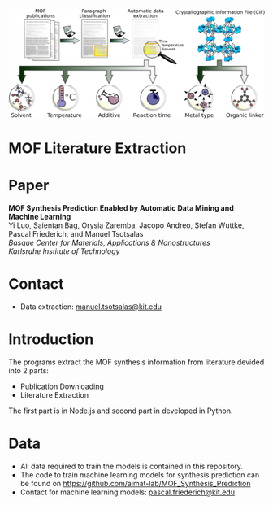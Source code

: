 ![MOF Literature Extraction](MOF_Literature_Extraction.png)

# MOF Literature Extraction

# Paper
**MOF Synthesis Prediction Enabled by Automatic Data Mining and Machine Learning**  
Yi Luo, Saientan Bag, Orysia Zaremba, Jacopo Andreo, Stefan Wuttke, Pascal Friederich, and Manuel Tsotsalas  
*Basque Center for Materials, Applications & Nanostructures*  
*Karlsruhe Institute of Technology*

# Contact
- Data extraction: manuel.tsotsalas@kit.edu

# Introduction
The programs extract the MOF synthesis information from literature devided into 2 parts:
* Publication Downloading
* Literature Extraction

The first part is in Node.js and second part in developed in Python.

# Data
- All data required to train the models is contained in this repository.
- The code to train machine learning models for synthesis prediction can be found on
https://github.com/aimat-lab/MOF_Synthesis_Prediction
- Contact for machine learning models: pascal.friederich@kit.edu




